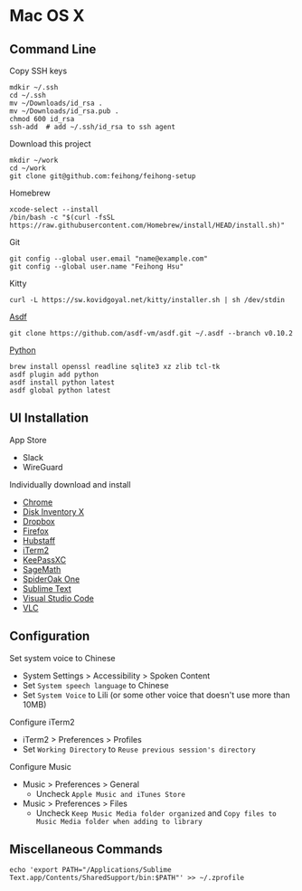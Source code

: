 # Mac OS X

## Command Line

Copy SSH keys

    mdkir ~/.ssh
    cd ~/.ssh
    mv ~/Downloads/id_rsa .
    mv ~/Downloads/id_rsa.pub .
    chmod 600 id_rsa
    ssh-add  # add ~/.ssh/id_rsa to ssh agent

Download this project

    mkdir ~/work
    cd ~/work
    git clone git@github.com:feihong/feihong-setup

Homebrew

    xcode-select --install
    /bin/bash -c "$(curl -fsSL https://raw.githubusercontent.com/Homebrew/install/HEAD/install.sh)"

Git

    git config --global user.email "name@example.com"
    git config --global user.name "Feihong Hsu"

Kitty

    curl -L https://sw.kovidgoyal.net/kitty/installer.sh | sh /dev/stdin

[Asdf](https://asdf-vm.com/guide/getting-started.html#_2-download-asdf)

    git clone https://github.com/asdf-vm/asdf.git ~/.asdf --branch v0.10.2

[Python](https://github.com/asdf-community/asdf-python#use)

    brew install openssl readline sqlite3 xz zlib tcl-tk
    asdf plugin add python
    asdf install python latest
    asdf global python latest

## UI Installation

App Store

- Slack
- WireGuard

Individually download and install

- [Chrome](https://www.google.com/chrome/)
- [Disk Inventory X](http://www.derlien.com/downloads/index.html)
- [Dropbox](https://www.dropbox.com/downloading?os=mac)
- [Firefox](https://www.mozilla.org/en-US/firefox/new/)
- [Hubstaff](https://app.hubstaff.com/download)
- [iTerm2](https://iterm2.com/downloads.html)
- [KeePassXC](https://keepassxc.org/)
- [SageMath](https://github.com/3-manifolds/Sage_macOS/releases)
- [SpiderOak One](https://crossclave.com/opendownload/)
- [Sublime Text](https://www.sublimetext.com/download)
- [Visual Studio Code](https://code.visualstudio.com/download)
- [VLC](https://www.videolan.org/vlc/download-macosx.html)

## Configuration

Set system voice to Chinese

- System Settings > Accessibility > Spoken Content
- Set `System speech language` to Chinese
- Set `System Voice` to Lili (or some other voice that doesn't use more than 10MB)

Configure iTerm2

- iTerm2 > Preferences > Profiles
- Set `Working Directory` to `Reuse previous session's directory`

Configure Music

- Music > Preferences > General
  - Uncheck `Apple Music and iTunes Store`
- Music > Preferences > Files
  - Uncheck `Keep Music Media folder organized` and `Copy files to Music Media folder when adding to library`


## Miscellaneous Commands

    echo 'export PATH="/Applications/Sublime Text.app/Contents/SharedSupport/bin:$PATH"' >> ~/.zprofile
